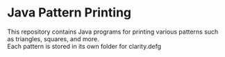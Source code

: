 # Java Pattern Printing

This repository contains Java programs for printing various patterns such as triangles, squares, and more.  
Each pattern is stored in its own folder for clarity.defg



